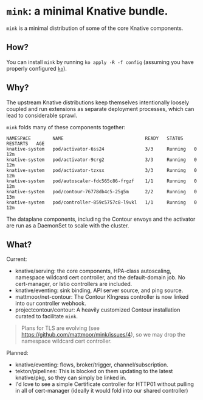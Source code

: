 # `mink`: a minimal Knative bundle.

`mink` is a minimal distribution of some of the core Knative components.

## How?

You can install `mink` by running `ko apply -R -f config` (assuming you have properly configured [`ko`](https://github.com/google/ko)).


## Why?

The upstream Knative distributions keep themselves intentionally loosely coupled and run extensions as separate deployment processes, which can lead to considerable sprawl.

`mink` folds many of these components together:

```
NAMESPACE        NAME                              READY   STATUS    RESTARTS   AGE
knative-system   pod/activator-6ss24               3/3     Running   0          12m
knative-system   pod/activator-9crg2               3/3     Running   0          12m
knative-system   pod/activator-tzxsx               3/3     Running   0          12m
knative-system   pod/autoscaler-fdc565c86-frgzf    1/1     Running   0          12m
knative-system   pod/contour-76778db4c5-25g5m      2/2     Running   0          13m
knative-system   pod/controller-859c5757c8-l9vkl   1/1     Running   0          12m
```

The dataplane components, including the Contour envoys and the activator are run as a DaemonSet to scale with the cluster.


## What?

Current:
 - knative/serving: the core components, HPA-class autoscaling, namespace wildcard cert controller, and the default-domain job.  No cert-manager, or Istio controllers are included.
 - knative/eventing: sink binding, API server source, and ping source.
 - mattmoor/net-contour: The Contour KIngress controller is now linked into our controller webhook.
 - projectcontour/contour: A heavily customized Contour installation curated to facilitate `mink`.

> Plans for TLS are evolving (see https://github.com/mattmoor/mink/issues/4), so we may drop the namespace wildcard cert controller.

Planned:
 - knative/eventing: flows, broker/trigger, channel/subscription.
 - tekton/pipelines: This is blocked on them updating to the latest knative/pkg, so they can simply be linked in.
 - I'd love to see a simple Certificate controller for HTTP01 without pulling in all of cert-manager (ideally it would fold into our shared controller)
